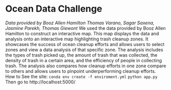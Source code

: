 # Ocean Data Challenge 
*Data provided by Booz Allen Hamilton*
*Thomas Varano, Sagar Saxena, Jasmine Parekh, Thomas Giewont*
We used the data provided by Booz Allen Hamilton to construct an interactive map. This map displays the data and analysis onto an interactive map highlighting trash cleanup zones. It showcases the success of ocean cleanup efforts and allows users to select zones and view a data analysis of that specific zone. The analysis includes the types of trash picked up, the amount of trash that was collected, the density of trash in a certain area, and the efficiency of people in collecting trash. The analysis also compares how cleanup efforts in one zone compare to others and allows users to pinpoint underperforming cleanup efforts. 
How to See the site: 
`conda env create -f enviroment.yml` 
`python app.py` 
Then go to http://localhost:5000/
